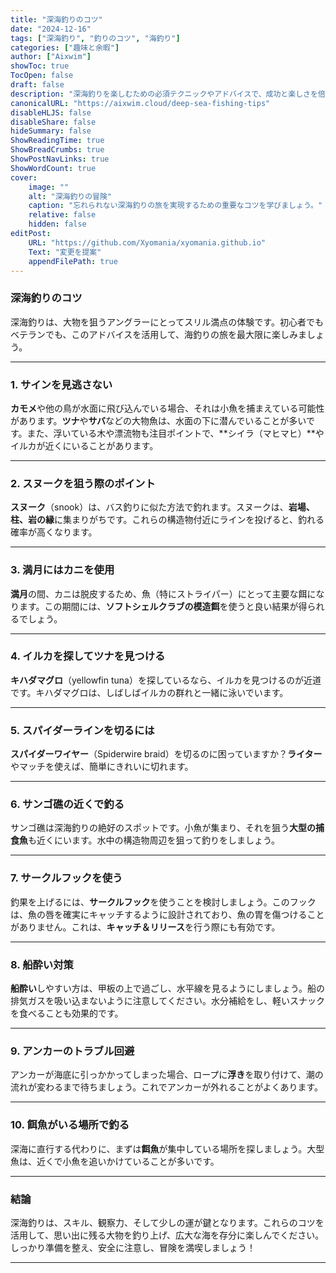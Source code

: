 ```yaml
---
title: "深海釣りのコツ"
date: "2024-12-16"
tags: ["深海釣り", "釣りのコツ", "海釣り"]
categories: ["趣味と余暇"]
author: ["Aixwim"]
showToc: true
TocOpen: false
draft: false
description: "深海釣りを楽しむための必須テクニックやアドバイスで、成功と楽しさを倍増させましょう。"
canonicalURL: "https://aixwim.cloud/deep-sea-fishing-tips"
disableHLJS: false
disableShare: false
hideSummary: false
ShowReadingTime: true
ShowBreadCrumbs: true
ShowPostNavLinks: true
ShowWordCount: true
cover:
    image: ""
    alt: "深海釣りの冒険"
    caption: "忘れられない深海釣りの旅を実現するための重要なコツを学びましょう。"
    relative: false
    hidden: false
editPost:
    URL: "https://github.com/Xyomania/xyomania.github.io"
    Text: "変更を提案"
    appendFilePath: true
---
```


### 深海釣りのコツ

深海釣りは、大物を狙うアングラーにとってスリル満点の体験です。初心者でもベテランでも、このアドバイスを活用して、海釣りの旅を最大限に楽しみましょう。

---

### 1. サインを見逃さない

**カモメ**や他の鳥が水面に飛び込んでいる場合、それは小魚を捕まえている可能性があります。**ツナ**や**サバ**などの大物魚は、水面の下に潜んでいることが多いです。また、浮いている木や漂流物も注目ポイントで、**シイラ（マヒマヒ）**やイルカが近くにいることがあります。

---

### 2. スヌークを狙う際のポイント

**スヌーク**（snook）は、バス釣りに似た方法で釣れます。スヌークは、**岩場、柱、岩の縁**に集まりがちです。これらの構造物付近にラインを投げると、釣れる確率が高くなります。

---

### 3. 満月にはカニを使用

**満月**の間、カニは脱皮するため、魚（特にストライパー）にとって主要な餌になります。この期間には、**ソフトシェルクラブの模造餌**を使うと良い結果が得られるでしょう。

---

### 4. イルカを探してツナを見つける

**キハダマグロ**（yellowfin tuna）を探しているなら、イルカを見つけるのが近道です。キハダマグロは、しばしばイルカの群れと一緒に泳いでいます。

---

### 5. スパイダーラインを切るには

**スパイダーワイヤー**（Spiderwire braid）を切るのに困っていますか？**ライター**やマッチを使えば、簡単にきれいに切れます。

---

### 6. サンゴ礁の近くで釣る

サンゴ礁は深海釣りの絶好のスポットです。小魚が集まり、それを狙う**大型の捕食魚**も近くにいます。水中の構造物周辺を狙って釣りをしましょう。

---

### 7. サークルフックを使う

釣果を上げるには、**サークルフック**を使うことを検討しましょう。このフックは、魚の唇を確実にキャッチするように設計されており、魚の胃を傷つけることがありません。これは、**キャッチ＆リリース**を行う際にも有効です。

---

### 8. 船酔い対策

**船酔い**しやすい方は、甲板の上で過ごし、水平線を見るようにしましょう。船の排気ガスを吸い込まないように注意してください。水分補給をし、軽いスナックを食べることも効果的です。

---

### 9. アンカーのトラブル回避

アンカーが海底に引っかかってしまった場合、ロープに**浮き**を取り付けて、潮の流れが変わるまで待ちましょう。これでアンカーが外れることがよくあります。

---

### 10. 餌魚がいる場所で釣る

深海に直行する代わりに、まずは**餌魚**が集中している場所を探しましょう。大型魚は、近くで小魚を追いかけていることが多いです。

---

### 結論

深海釣りは、スキル、観察力、そして少しの運が鍵となります。これらのコツを活用して、思い出に残る大物を釣り上げ、広大な海を存分に楽しんでください。しっかり準備を整え、安全に注意し、冒険を満喫しましょう！

---
